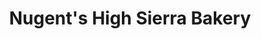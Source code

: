 ---
title: "Nugent's High Sierra Bakery"
url: /bridgeport/nugents-high-sierra-bakery/
shop: bakery
---